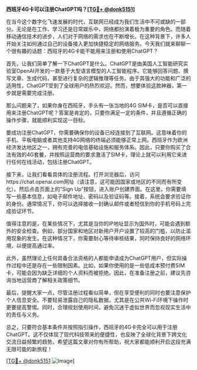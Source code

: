 **西班牙4G卡可以注册ChatGPT吗？[[TG💪+ @donk5151](https://t.me/s/donk5151)]**

在当今这个数字化飞速发展的时代，互联网已经成为我们生活中不可或缺的一部分。无论是在工作、学习还是日常娱乐中，网络都扮演着极为重要的角色。而随着移动通信技术的进步，人们对于网络的需求也在不断增长。在这种背景下，许多人开始关注如何通过自己的设备接入更加快捷稳定的网络服务。今天我们就来聊聊一个很有趣的话题：西班牙的4G卡能不能用来注册和使用ChatGPT？

首先，让我们简单了解一下ChatGPT是什么。ChatGPT是由美国人工智能研究实验室OpenAI开发的一款基于大型语言模型的人工智能程序。它能够回答问题、撰写文章、生成代码，甚至进行复杂的逻辑推理等任务。由于其强大的功能和广泛的适用性，ChatGPT受到了全球用户的热烈欢迎。然而，想要体验这款神器，第一步就是需要完成注册。

那么问题来了，如果你身在西班牙，手头有一张当地的4G SIM卡，是否可以直接用来注册ChatGPT呢？答案是肯定的，只要你满足一定的条件，并且遵循正确的操作步骤，就能顺利实现这一目标。

要成功注册ChatGPT，你需要确保你的设备已经连接到了互联网。这意味着你的手机、平板电脑或者其他支持4G网络的终端必须能够正常上网。西班牙作为欧洲经济发达地区之一，拥有完善的电信基础设施和服务体系。因此，只要你购买了合法有效的4G套餐，并按照运营商的要求激活了SIM卡，理论上就可以利用它来进行任何在线活动，包括注册ChatGPT。

接下来，让我们看看具体的注册流程。打开浏览器后，访问https://chat.openai.com网址（请注意，这可能因国家或地区的不同而有所变化）。然后点击页面上的“Sign Up”按钮，进入账户创建界面。在这里，你需要填写一些基本信息，如电子邮件地址、密码以及验证码等。接着，系统会要求验证你的身份。通常情况下，你可以选择接收一封确认邮件或者短信到你的手机号码上完成验证环节。

值得注意的是，在某些情况下，尤其是当你的IP地址显示为国外时，可能会遇到额外的安全检查。例如，部分国家和地区对新用户开户设置了较高的门槛，以防止滥用现象的发生。在这种情况下，你需要耐心等待审核结果，同时保持良好的网络环境，以便提高通过率。

此外，虽然理论上任何具备合法资格的人都能申请成为ChatGPT用户，但实际操作过程中还是存在一些限制因素。比如，如果你使用的是一些低成本预付费SIM卡，可能会因为缺乏详细的个人资料而被拒绝。因此，在准备注册之前，建议先咨询当地运营商了解相关政策细节。

最后，提醒大家一点，尽管注册过程看似简单，但在享受便利的同时也要注意保护个人信息安全。不要轻易泄露自己的隐私数据，尤其是在公共Wi-Fi环境下操作时更要提高警惕。同时，合理规划使用时间，避免沉迷于虚拟世界而忽视现实生活中的责任与义务。

总之，只要符合基本条件并按照指引操作，西班牙的4G卡完全可以用于注册ChatGPT。这不仅体现了现代科技带来的便捷性，也反映了全球化背景下跨文化交流日益频繁的趋势。希望这篇文章对你有所帮助，祝大家都能顺利开启这段充满无限可能的新旅程！

[[TG💪+ @donk5151](https://t.me/s/donk5151) ![Image](https://i.postimg.cc/rwNCRYN7/Snipaste-2025-04-30-17-27-05.png)]